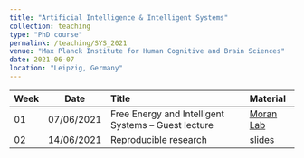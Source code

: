 ```yaml
---
title: "Artificial Intelligence & Intelligent Systems"
collection: teaching
type: "PhD course"
permalink: /teaching/SYS_2021
venue: "Max Planck Institute for Human Cognitive and Brain Sciences"
date: 2021-06-07
location: "Leipzig, Germany"
---
```


| Week  | Date  | Title  |   Material  | 
| :--- | :---: | :--- | :--- | 
|  01   | 07/06/2021      | Free Energy and Intelligent Systems – Guest lecture      | [Moran Lab](https://www.kcl.ac.uk/people/rosalyn-moran)     |  
| 02  | 14/06/2021 | Reproducible research | [slides](../presentations/online_meeting_02.html) | 